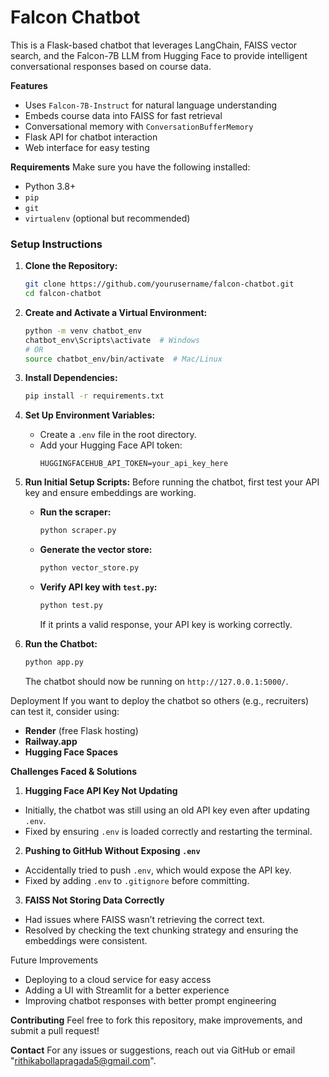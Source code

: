 
# Falcon Chatbot

This is a Flask-based chatbot that leverages LangChain, FAISS vector search, and the Falcon-7B LLM from Hugging Face to provide intelligent conversational responses based on course data.

 **Features**
- Uses `Falcon-7B-Instruct` for natural language understanding
- Embeds course data into FAISS for fast retrieval
- Conversational memory with `ConversationBufferMemory`
- Flask API for chatbot interaction
- Web interface for easy testing

**Requirements**
Make sure you have the following installed:
- Python 3.8+
- `pip`
- `git`
- `virtualenv` (optional but recommended)

### Setup Instructions

1. **Clone the Repository:**
   ```bash
   git clone https://github.com/yourusername/falcon-chatbot.git
   cd falcon-chatbot
   ```

2. **Create and Activate a Virtual Environment:**
   ```bash
   python -m venv chatbot_env
   chatbot_env\Scripts\activate  # Windows
   # OR
   source chatbot_env/bin/activate  # Mac/Linux
   ```

3. **Install Dependencies:**
   ```bash
   pip install -r requirements.txt
   ```

4. **Set Up Environment Variables:**
   - Create a `.env` file in the root directory.
   - Add your Hugging Face API token:
     ```plaintext
     HUGGINGFACEHUB_API_TOKEN=your_api_key_here
     ```

5. **Run Initial Setup Scripts:**
   Before running the chatbot, first test your API key and ensure embeddings are working.
   
   - **Run the scraper:**
     ```bash
     python scraper.py
     ```
   - **Generate the vector store:**
     ```bash
     python vector_store.py
     ```
   - **Verify API key with `test.py`:**
     ```bash
     python test.py
     ```
     If it prints a valid response, your API key is working correctly.

6. **Run the Chatbot:**
   ```bash
   python app.py
   ```
   The chatbot should now be running on `http://127.0.0.1:5000/`.


 Deployment
If you want to deploy the chatbot so others (e.g., recruiters) can test it, consider using:
- **Render** (free Flask hosting)
- **Railway.app**
- **Hugging Face Spaces**

**Challenges Faced & Solutions**
 1. **Hugging Face API Key Not Updating**
- Initially, the chatbot was still using an old API key even after updating `.env`.
- Fixed by ensuring `.env` is loaded correctly and restarting the terminal.

 2. **Pushing to GitHub Without Exposing `.env`**
- Accidentally tried to push `.env`, which would expose the API key.
- Fixed by adding `.env` to `.gitignore` before committing.

 3. **FAISS Not Storing Data Correctly**
- Had issues where FAISS wasn’t retrieving the correct text.
- Resolved by checking the text chunking strategy and ensuring the embeddings were consistent.

 Future Improvements
- Deploying to a cloud service for easy access
- Adding a UI with Streamlit for a better experience
- Improving chatbot responses with better prompt engineering

**Contributing**
Feel free to fork this repository, make improvements, and submit a pull request!

 **Contact**
For any issues or suggestions, reach out via GitHub or email "rithikabollapragada5@gmail.com".

